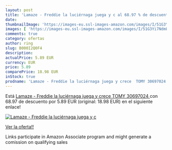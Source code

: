 ```yaml
---
layout: post
title: 'Lamaze - Freddie la luciérnaga juega y c al 68.97 % de descuento'
date: 
thumbnailImage: 'https://images-eu.ssl-images-amazon.com/images/I/51G3Yi7NdmL._SL200_.jpg'
images: [ 'https://images-eu.ssl-images-amazon.com/images/I/51G3Yi7NdmL._SL200_.jpg' ]
comments: true
category: ofertas
author: ring
slug: B000I2Q0F4
description:
actualPrice: 5.89 EUR
currency: EUR
price: 5.89
comparePrice: 18.98 EUR
inStock: true
prodname: 'Lamaze - Freddie la luciérnaga juega y crece  TOMY 30697024 '
---
```


Está [Lamaze - Freddie la luciérnaga juega y crece  TOMY 30697024 ](https://www.amazon.es/dp/B000I2Q0F4/?tag=tolees-21) con 68.97 de descuento por 5.89 EUR (original: 18.98 EUR) en el siguiente enlace!

[![Lamaze - Freddie la luciérnaga juega y c](https://images-eu.ssl-images-amazon.com/images/I/51G3Yi7NdmL._SL200_.jpg)](https://www.amazon.es/dp/B000I2Q0F4/?tag=tolees-21)

[Ver la oferta!!](https://www.amazon.es/dp/B000I2Q0F4/?tag=tolees-21)

Links participate in Amazon Associate program and might generate a comission on qualifying sales


